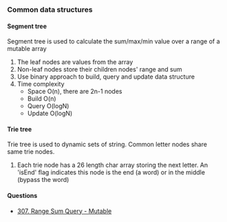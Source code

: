 ### Common data structures

#### Segment tree
Segment tree is used to calculate the sum/max/min value over a range of a mutable array
  1. The leaf nodes are values from the array
  2. Non-leaf nodes store their children nodes' range and sum
  3. Use binary approach to build, query and update data structure
  4. Time complexity
     - Space O(n), there are 2n-1 nodes
     - Build O(n)
     - Query O(logN)
     - Update O(logN)

#### Trie tree
Trie tree is used to dynamic sets of string. Common letter nodes share same trie nodes.
  1. Each trie node has a 26 length char array storing the next letter. An 'isEnd' flag indicates this node is the end (a word) or in the middle (bypass the word)
  


#### Questions
  - [307. Range Sum Query - Mutable](https://leetcode.com/problems/range-sum-query-mutable/)